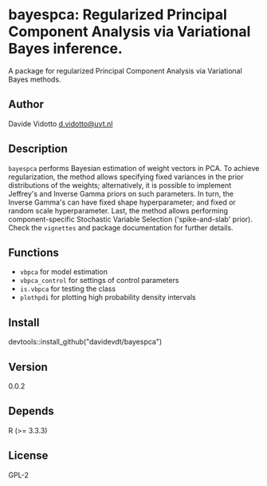# bayespca: Regularized Principal Component Analysis via Variational Bayes inference.   
A package for regularized Principal Component Analysis via Variational Bayes methods. 

## Author
Davide Vidotto <d.vidotto@uvt.nl> 

## Description
`bayespca` performs Bayesian estimation of weight vectors in PCA.
    To achieve regularization, the method allows specifying fixed variances
    in the prior distributions of the weights; alternatively, it is possible
    to implement Jeffrey's and  Inverse Gamma priors on such parameters.
    In turn, the Inverse Gamma's can have fixed shape hyperparameter; and
    fixed or random scale hyperparameter. Last, the method allows performing
    component-specific Stochastic Variable Selection ('spike-and-slab' prior).
    Check the ```vignettes``` and package documentation for further details. 

## Functions

* ```vbpca``` for model estimation
* ```vbpca_control``` for settings of control parameters
* ```is.vbpca``` for testing the class
* ```plothpdi``` for plotting high probability density intervals

## Install
devtools::install_github("davidevdt/bayespca")

## Version
0.0.2

## Depends 
R (>= 3.3.3)

## License 
GPL-2



